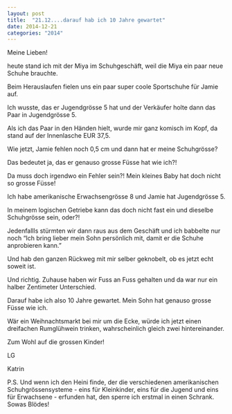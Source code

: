 ```yaml
---
layout: post
title:  "21.12....darauf hab ich 10 Jahre gewartet"
date: 2014-12-21
categories: "2014"
---
```

Meine Lieben!


heute stand ich mit der Miya im Schuhgeschäft, weil die Miya ein paar neue Schuhe brauchte.



Beim Herauslaufen fielen uns ein paar super coole Sportschuhe für Jamie auf.



Ich wusste, das er Jugendgrösse 5 hat und der Verkäufer holte dann das Paar in Jugendgrösse 5.



Als ich das Paar in den Händen hielt, wurde mir ganz komisch im Kopf, da stand auf der Innenlasche EUR 37,5.



Wie jetzt, Jamie fehlen noch 0,5 cm und dann hat er meine Schuhgrösse? 



Das bedeutet ja, das er genauso grosse Füsse hat wie ich?!



Da muss doch irgendwo ein Fehler sein?! Mein kleines Baby hat doch nicht so grosse Füsse!



Ich habe amerikanische Erwachsengrösse 8 und Jamie hat Jugendgrösse 5.



In meinem logischen Getriebe kann das doch nicht fast ein und dieselbe Schuhgrösse sein, oder?!



Jedenfallls stürmten wir dann raus aus dem Geschäft und ich babbelte nur noch “Ich bring lieber mein Sohn persönlich mit, damit er die Schuhe anprobieren kann.”



Und hab den ganzen Rückweg mit mir selber geknobelt, ob es jetzt echt soweit ist. 



Und richtig. Zuhause haben wir Fuss an Fuss gehalten und da war nur ein halber Zentimeter Unterschied.



Darauf habe ich also 10 Jahre gewartet. Mein Sohn hat genauso grosse Füsse wie ich.



Wär ein Weihnachtsmarkt bei mir um die Ecke, würde ich jetzt einen dreifachen Rumglühwein trinken, wahrscheinlich gleich zwei hintereinander.



Zum Wohl auf die grossen Kinder!



LG

Katrin



P.S. Und wenn ich den Heini finde, der die verschiedenen amerikanischen Schuhgrössensysteme - eins für Kleinkinder, eins für die Jugend und eins für Erwachsene - erfunden hat, den sperre ich erstmal in einen Schrank. Sowas Blödes!
















